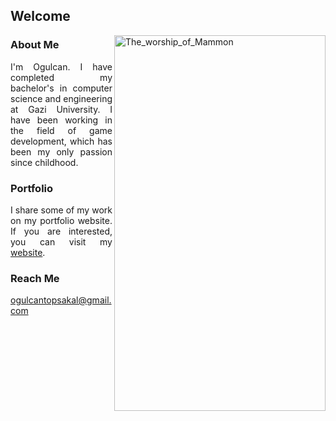 ## Welcome
<!--- <img align="right" width="335" height="403" src="https://user-images.githubusercontent.com/36813238/130370975-0f97887e-97ff-4cf5-bdc8-c5eef79c6028.png" alt="The_worship_of_Mammon"/> -->
<img align="right" width="338" height="601" src="https://github.com/ogulcantopsakal/ogulcantopsakal/assets/36813238/7259b476-dcd1-4b8e-95f2-b2fc196e71ca" alt="The_worship_of_Mammon"/>


### About Me
<div align="justify">
I'm Ogulcan. I have completed my bachelor's in computer science and engineering at Gazi University. I have been working in the field of game development, which has been my only passion since childhood. 
</div>


### Portfolio
<div align="justify">
I share some of my work on my portfolio website. If you are interested, you can visit my <a href="https://ogulcantopsakal.com">website</a>.
</div>
 

### Reach Me
ogulcantopsakal@gmail.com


  


